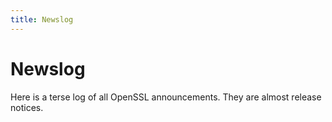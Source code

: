 ```yaml
---
title: Newslog
---
```

# Newslog

Here is a terse log of all OpenSSL announcements. They are almost
release notices.

<table class="newsflash" width="90%">
  <!--#include virtual="newsflash.inc"-->
</table>
